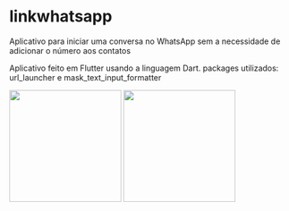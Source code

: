 # linkwhatsapp
Aplicativo para iniciar uma conversa no WhatsApp sem a necessidade de adicionar o número aos contatos

Aplicativo feito em Flutter usando a linguagem Dart.
packages utilizados: url_launcher e mask_text_input_formatter


<img src="https://user-images.githubusercontent.com/51023093/138762593-d94b7553-cd19-433e-a72f-909575a1e90a.png" width="200" />
<img src="https://user-images.githubusercontent.com/51023093/138762597-b5a63d77-4422-4674-9dba-df7a1ddc0c8f.png" width="200" />
